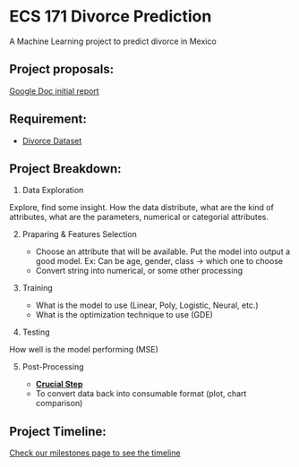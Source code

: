 # ECS 171 Divorce Prediction
A Machine Learning project to predict divorce in Mexico

## Project proposals:
[Google Doc initial report](
https://docs.google.com/document/d/1zDExrRJAhWO2K9hIyktmuR7PUOF_EqtLiSvZsmc4im4/edit?usp=sharing)

## Requirement:
- [Divorce Dataset](https://www.kaggle.com/datasets/aagghh/divorcemarriage-dataset-with-birth-dates)

## Project Breakdown:
1) Data Exploration

Explore, find some insight. How the data distribute, what are the kind of attributes, what are the parameters, numerical or categorial attributes.

2) Praparing & Features Selection
    - Choose an attribute that will be available. Put the model into output a good model.
    Ex: Can be age, gender, class -> which one to choose
    - Convert string into numerical, or some other processing

3) Training

    - What is the model to use (Linear, Poly, Logistic, Neural, etc.)
    - What is the optimization technique to use (GDE)
4) Testing

How well is the model performing (MSE)

5) Post-Processing

    - **<u>Crucial Step</u>**
    - To convert data back into consumable format (plot, chart comparison)

## Project Timeline:
[Check our milestones page to see the timeline](https://github.com/ECS-171-Divorce-Team/ECS-177-Divorce-Prediction/milestones)
